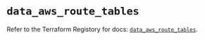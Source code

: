 # `data_aws_route_tables`

Refer to the Terraform Registory for docs: [`data_aws_route_tables`](https://registry.terraform.io/providers/hashicorp/aws/4.66.0/docs/data-sources/route_tables).
